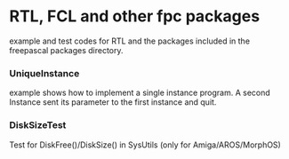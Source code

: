 # RTL, FCL and other fpc packages

example and test codes for RTL and the packages included in the freepascal packages directory.

### UniqueInstance
example shows how to implement a single instance program. A second Instance sent its parameter to the first instance and quit.

### DiskSizeTest
Test for DiskFree()/DiskSize() in SysUtils (only for Amiga/AROS/MorphOS)
